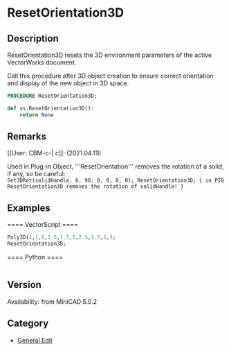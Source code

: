 # ResetOrientation3D

## Description
ResetOrientation3D resets the 3D environment parameters of the active VectorWorks document. 

Call this procedure after 3D object creation to ensure correct orientation and display of the new object in 3D space.

```pascal
PROCEDURE ResetOrientation3D;
```

```python
def vs.ResetOrientation3D():
    return None
```

## Remarks
[[User: CBM-c-| _c_]]: (2021.04.11):

Used in Plug-in Object, '''ResetOrientation''' removes the rotation of a solid, if any, so be careful:
<code lang="pas">
Set3DRot(solidHandle, 0, 90, 0, 0, 0, 0);
ResetOrientation3D;
{ in PIO ResetOrientation3D removes the rotation of solidHandle! }
</code>

## Examples
==== VectorScript ====
```pascal
Poly3D(1,1,0,1.5,1.5,1,2.5,1.5,1,);
ResetOrientation3D;
```
==== Python ====
```python

```

## Version
Availability: from MiniCAD 5.0.2

## Category
* [General Edit](../Categories/General%20Edit.md)
